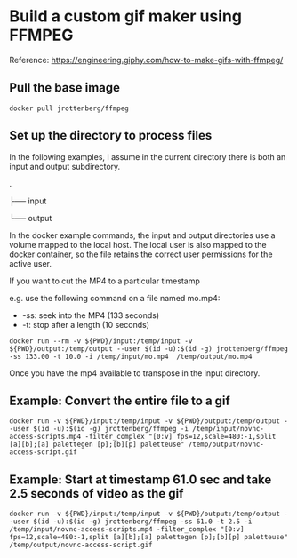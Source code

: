 # Build a custom gif maker using FFMPEG

Reference: https://engineering.giphy.com/how-to-make-gifs-with-ffmpeg/

## Pull the base image
```
docker pull jrottenberg/ffmpeg
```

## Set up the directory to process files

In the following examples, I assume in the current directory there is both an input and output subdirectory.

.

├── input

└── output

In the docker example commands, the input and output directories use a volume mapped to the local host. The local user is also mapped to the docker container, so the file retains the correct user permissions for the active user.

If you want to cut the MP4 to a particular timestamp 

e.g. use the following command on a file named mo.mp4:

* -ss: seek into the MP4 (133 seconds)
* -t:  stop after a length (10 seconds) 

```
docker run --rm -v ${PWD}/input:/temp/input -v ${PWD}/output:/temp/output --user $(id -u):$(id -g) jrottenberg/ffmpeg -ss 133.00 -t 10.0 -i /temp/input/mo.mp4  /temp/output/mo.mp4
```

Once you have the mp4 available to transpose in the input directory.

## Example: Convert the entire file to a gif
```
docker run -v ${PWD}/input:/temp/input -v ${PWD}/output:/temp/output --user $(id -u):$(id -g) jrottenberg/ffmpeg -i /temp/input/novnc-access-scripts.mp4 -filter_complex "[0:v] fps=12,scale=480:-1,split [a][b];[a] palettegen [p];[b][p] paletteuse" /temp/output/novnc-access-script.gif
```

## Example: Start at timestamp 61.0 sec and take 2.5 seconds of video as the gif
```
docker run -v ${PWD}/input:/temp/input -v ${PWD}/output:/temp/output --user $(id -u):$(id -g) jrottenberg/ffmpeg -ss 61.0 -t 2.5 -i /temp/input/novnc-access-scripts.mp4 -filter_complex "[0:v] fps=12,scale=480:-1,split [a][b];[a] palettegen [p];[b][p] paletteuse" /temp/output/novnc-access-script.gif
```

